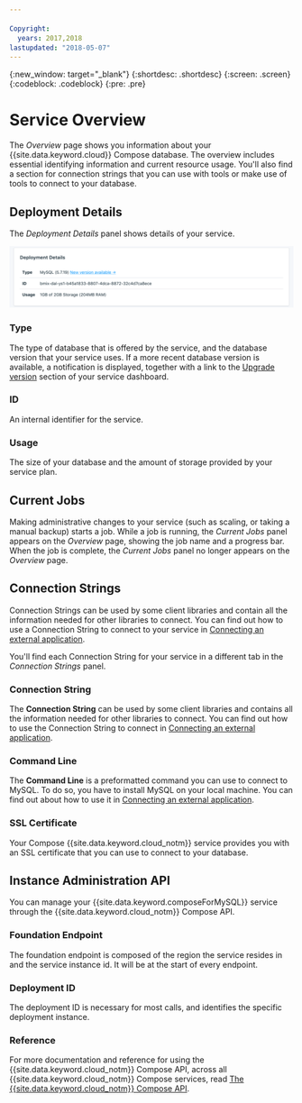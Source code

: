 ```yaml
---

Copyright:
  years: 2017,2018
lastupdated: "2018-05-07"
---
```


{:new_window: target="_blank"}
{:shortdesc: .shortdesc}
{:screen: .screen}
{:codeblock: .codeblock}
{:pre: .pre}

# Service Overview

The _Overview_ page shows you information about your {{site.data.keyword.cloud}} Compose database. The overview includes essential identifying information and current resource usage. You'll also find a section for connection strings that you can use with tools or make use of tools to connect to your database.

## Deployment Details

The _Deployment Details_ panel shows details of your service.

![Deployment Details](./images/mysql-deployment-details.png "A view of the Deployment Details panel")

### Type

The type of database that is offered by the service, and the database version that your service uses. If a more recent database version is available, a notification is displayed, together with a link to the [Upgrade version](/docs/services/ComposeForMySQL/dashboard-settings.html#upgrade-version) section of your service dashboard.

### ID

An internal identifier for the service.

### Usage

The size of your database and the amount of storage provided by your service plan.

## Current Jobs

Making administrative changes to your service (such as scaling, or taking a manual backup) starts a job. While a job is running, the _Current Jobs_ panel appears on the _Overview_ page, showing the job name and a progress bar. When the job is complete, the _Current Jobs_ panel no longer appears on the _Overview_ page.

## Connection Strings

Connection Strings can be used by some client libraries and contain all the information needed for other libraries to connect. You can find out how to use a Connection String to connect to your service in [Connecting an external application](./connecting-external.html).

You'll find each Connection String for your service in a different tab in the _Connection Strings_ panel.

### Connection String

The **Connection String** can be used by some client libraries and contains all the information needed for other libraries to connect. You can find out how to use the Connection String to connect in [Connecting an external application](./connecting-external.html).

### Command Line

The **Command Line** is a preformatted command you can use to connect to MySQL. To do so, you have to install MySQL on your local machine. You can find out about how to use it in [Connecting an external application](./connecting-external.html).

### SSL Certificate

Your Compose {{site.data.keyword.cloud_notm}} service provides you with an SSL certificate that you can use to connect to your database.


## Instance Administration API

You can manage your {{site.data.keyword.composeForMySQL}} service through the {{site.data.keyword.cloud_notm}} Compose API.

### Foundation Endpoint

The foundation endpoint is composed of the region the service resides in and the service instance id. It will be at the start of every endpoint.

### Deployment ID

The deployment ID is necessary for most calls, and identifies the specific deployment instance.

### Reference

For more documentation and reference for using the {{site.data.keyword.cloud_notm}} Compose API, across all {{site.data.keyword.cloud_notm}} Compose services, read [The {{site.data.keyword.cloud_notm}} Compose API](https://www.compose.com/articles/the-ibm-cloud-compose-api/).
